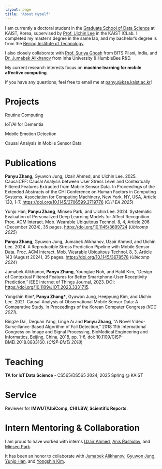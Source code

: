 ```yaml
---
layout: page 
title: "About Myself"
---
```


I am currently a doctoral student in the [Graduate School of Data Science](https://ie.kaist.ac.kr/) at KAIST, Korea, supervised by [Prof. Uichin Lee](https://scholar.google.co.kr/citations?user=Sc2pBzYAAAAJ) in the KAIST ICLab. I completed my master’s degree in the same lab, and my bachelor’s degree is from the [Beijing Institute of Technology](https://english.bit.edu.cn/).

I also closely collaborate with [Prof. Surjya Ghosh](https://scholar.google.com/citations?user=jwQqy80AAAAJ) from BITS Pilani, India, and [Dr. Jumabek Alikhanov](https://scholar.google.com/citations?user=0zB0L7kAAAAJ&hl=en) from Inha University & HumbleBee R&D.

My current research interests focus on **machine learning for mobile affective computing**.

If you have any questions, feel free to email me at panyu@kse.kaist.ac.kr!


# Projects

Routine Computing

IoT/AI for Dementia 

Mobile Emotion Detection 

Causal Analysis in Mobile Sensor Data 


# Publications

**Panyu Zhang**, Gyuwon Jung, Uzair Ahmed, and Uichin Lee. 2025. CausalCFF: Causal Analysis between User Stress Level and Contextually Filtered Features Extracted from Mobile Sensor Data. In Proceedings of the Extended Abstracts of the CHI Conference on Human Factors in Computing Systems. Association for Computing Machinery, New York, NY, USA, Article 130, 1–7. https://doi.org/10.1145/3706599.3719776 (*CHI EA 2025*)

Yunjo Han, **Panyu Zhang**, Minseo Park, and Uichin Lee. 2024. Systematic Evaluation of Personalized Deep Learning Models for Affect Recognition. Proc. ACM Interact. Mob. Wearable Ubiquitous Technol. 8, 4, Article 206 (December 2024), 35 pages. https://doi.org/10.1145/3699724 (*Ubicomp 2025*)

**Panyu Zhang**, Gyuwon Jung, Jumabek Alikhanov, Uzair Ahmed, and Uichin Lee. 2024. A Reproducible Stress Prediction Pipeline with Mobile Sensor Data. Proc. ACM Interact. Mob. Wearable Ubiquitous Technol. 8, 3, Article 143 (August 2024), 35 pages. https://doi.org/10.1145/3678578 (*Ubicomp 2024*)

Jumabek Alikhanov, **Panyu Zhang**, Youngtae Noh, and Hakil Kim, “Design of Contextual Filtered Features for Better Smartphone-User Receptivity Prediction,” IEEE Internet of Things Journal, 2023. DOI: https://doi.org/10.1109/JIOT.2023.3331715.

Yongshin Kim\*, **Panyu Zhang\***, Gyuwon Jung, Heepyung Kim, and Uichin Lee. 2021. Causal Analysis of Observational Mobile Sensor Data: A Comparative Study. In Proceedings of the Korean Computer Congress (*KCC 2021*).

Bingze Dai, Dequan Yang, Linge Ai and **Panyu Zhang**, "A Novel Video-Surveillance-Based Algorithm of Fall Detection," 2018 11th International Congress on Image and Signal Processing, BioMedical Engineering and Informatics, Beijing, China, 2018, pp. 1-6, doi: 10.1109/CISP-BMEI.2018.8633160. (*CISP-BMEI 2018*)


# Teaching
**TA for IoT Data Science** - CS565/DS565 2024, 2025 Spring @ KAIST

# Service
Reviewer for **IMWUT/UbiComp, CHI LBW, Scientific Reports**.

# Intern Mentoring & Collaboration
I am proud to have worked with interns [Uzair Ahmed](https://www.linkedin.com/in/uziahmd/?originalSubdomain=pk), [Anis Rashidov](https://www.linkedin.com/in/anis-rashidov-414016156/?originalSubdomain=kr), and [Minseo Park](https://www.linkedin.com/in/minseo-park-0529bb131/?originalSubdomain=kr).

It has been an honor to collaborate with [Jumabek Alikhanov](https://github.com/Jumabek), [Gyuwon Jung](https://gw-jung.github.io/), [Yunjo Han](https://www.linkedin.com/in/yunjo-han-667987320/?originalSubdomain=kr), and [Yongshin Kim](https://yong-shin.github.io/).
